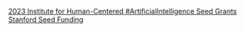 [2023 Institute for Human-Centered #ArtificialIntelligence Seed Grants   Stanford Seed Funding](https://qi.tc/qi/118459)